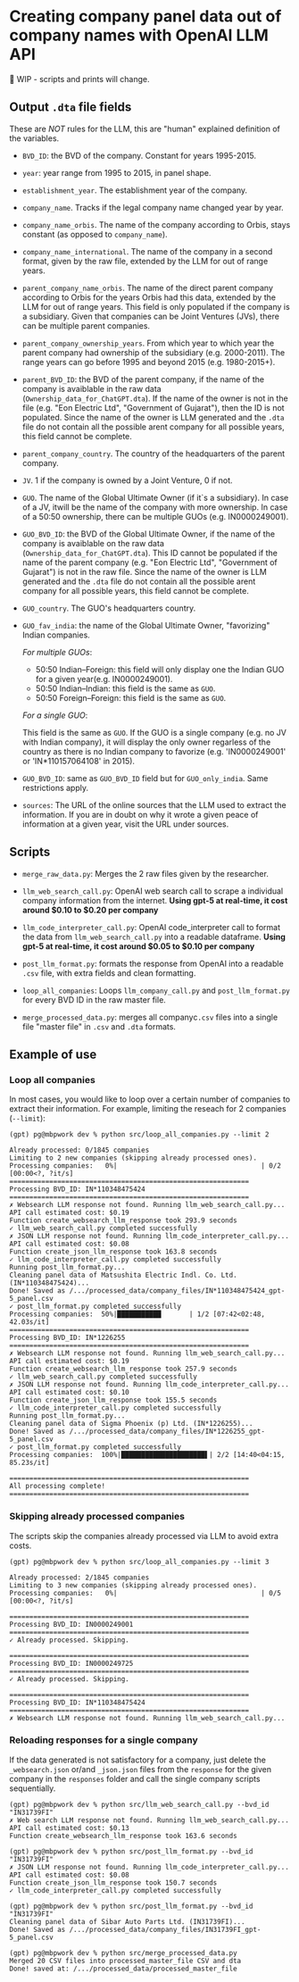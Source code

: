 # Creating company panel data out of company names with OpenAI LLM API

🚧 WIP - scripts and prints will change.

## Output `.dta` file fields

These are _NOT_ rules for the LLM, this are "human" explained definition of the variables.

- `BVD_ID`: the BVD of the company. Constant for years 1995-2015.

- `year`: year range from 1995 to 2015, in panel shape.

- `establishment_year`. The establishment year of the company.

- `company_name`. Tracks if the legal company name changed year by year.

- `company_name_orbis`. The name of the company according to Orbis, stays constant (as opposed to `company_name`).

- `company_name_international`. The name of the company in a second format, given by the raw file, extended by the LLM for out of range years.

- `parent_company_name_orbis`. The name of the direct parent company according to Orbis for the years Orbis had this data, extended by the LLM for out of range years. This field is only populated if the company is a subsidiary. Given that companies can be Joint Ventures (JVs), there can be multiple parent companies.

- `parent_company_ownership_years`. From which year to which year the parent company had ownership of the subsidiary (e.g. 2000-2011). The range years can go before 1995 and beyond 2015 (e.g. 1980-2015+).

- `parent_BVD_ID`: the BVD of the parent company, if the name of the company is avaiblable in the raw data (`Ownership_data_for_ChatGPT.dta`). If the name of the owner is not in the file (e.g. "Eon Electric Ltd", "Government of Gujarat"), then the ID is not populated. Since the name of the owner is LLM generated and the `.dta` file do not contain all the possible arent company for all possible years, this field cannot be complete.

- `parent_company_country`. The country of the headquarters of the parent company.

- `JV`. 1 if the company is owned by a Joint Venture, 0 if not.

- `GUO`. The name of the Global Ultimate Owner (if it`s a subsidiary). In case of a JV, itwill be the name of the company with more ownership. In case of a 50:50 ownership, there can be multiple GUOs (e.g. IN0000249001).

- `GUO_BVD_ID`: the BVD of the Global Ultimate Owner, if the name of the company is avaiblable on the raw data (`Ownership_data_for_ChatGPT.dta`). This ID cannot be populated if the name of the parent company (e.g. "Eon Electric Ltd", "Government of Gujarat") is not in the raw file. Since the name of the owner is LLM generated and the `.dta` file do not contain all the possible arent company for all possible years, this field cannot be complete.

- `GUO_country`. The GUO's headquarters country.

- `GUO_fav_india`: the name of the Global Ultimate Owner, "favorizing" Indian companies.

  _For multiple GUOs_:
  - 50:50 Indian–Foreign: this field will only display one the Indian GUO for a given year(e.g. IN0000249001).
  - 50:50 Indian–Indian: this field is the same as `GUO`.
  - 50:50 Foreign–Foreign: this field is the same as `GUO`.

  _For a single GUO_:

  This field is the same as `GUO`. If the GUO is a single company (e.g. no JV with Indian company), it will display the only owner regarless of the country as there is no Indian company to favorize (e.g. 'IN0000249001' or 'IN\*110157064108' in 2015).

- `GUO_BVD_ID`: same as `GUO_BVD_ID` field but for `GUO_only_india`. Same restrictions apply.

- `sources`: The URL of the online sources that the LLM used to extract the information. If you are in doubt on why it wrote a given peace of information at a given year, visit the URL under sources.

## Scripts

- `merge_raw_data.py`: Merges the 2 raw files given by the researcher.

- `llm_web_search_call.py`: OpenAI web search call to scrape a individual company information from the internet. **Using gpt-5 at real-time, it cost around $0.10 to $0.20 per company**

- `llm_code_interpreter_call.py`: OpenAI code_interpreter call to format the data from `llm_web_search_call.py` into a readable dataframe. **Using gpt-5 at real-time, it cost around $0.05 to $0.10 per company**

- `post_llm_format.py`: formats the response from OpenAI into a readable `.csv` file, with extra fields and clean formatting.

- `loop_all_companies`: Loops `llm_company_call.py` and `post_llm_format.py` for every BVD ID in the raw master file.

- `merge_processed_data.py`: merges all companyc`.csv` files into a single file "master file" in `.csv` and `.dta` formats.

## Example of use

### Loop all companies

In most cases, you would like to loop over a certain number of companies to extract their information. For example, limiting the reseach for 2 companies (`--limit`):

```
(gpt) pg@mbpwork dev % python src/loop_all_companies.py --limit 2

Already processed: 0/1845 companies
Limiting to 2 new companies (skipping already processed ones).
Processing companies:   0%|                                    | 0/2 [00:00<?, ?it/s]
============================================================
Processing BVD_ID: IN*110348475424
============================================================
✗ Websearch LLM response not found. Running llm_web_search_call.py...
API call estimated cost: $0.19
Function create_websearch_llm_response took 293.9 seconds
✓ llm_web_search_call.py completed successfully
✗ JSON LLM response not found. Running llm_code_interpreter_call.py...
API call estimated cost: $0.08
Function create_json_llm_response took 163.8 seconds
✓ llm_code_interpreter_call.py completed successfully
Running post_llm_format.py...
Cleaning panel data of Matsushita Electric Indl. Co. Ltd. (IN*110348475424)...
Done! Saved as /.../processed_data/company_files/IN*110348475424_gpt-5_panel.csv
✓ post_llm_format.py completed successfully
Processing companies:  50%|███████████       | 1/2 [07:42<02:48, 42.03s/it]
============================================================
Processing BVD_ID: IN*1226255
============================================================
✗ Websearch LLM response not found. Running llm_web_search_call.py...
API call estimated cost: $0.19
Function create_websearch_llm_response took 257.9 seconds
✓ llm_web_search_call.py completed successfully
✗ JSON LLM response not found. Running llm_code_interpreter_call.py...
API call estimated cost: $0.10
Function create_json_llm_response took 155.5 seconds
✓ llm_code_interpreter_call.py completed successfully
Running post_llm_format.py...
Cleaning panel data of Sigma Phoenix (p) Ltd. (IN*1226255)...
Done! Saved as /.../processed_data/company_files/IN*1226255_gpt-5_panel.csv
✓ post_llm_format.py completed successfully
Processing companies:  100%|█████████████████████▌| 2/2 [14:40<04:15, 85.23s/it]

============================================================
All processing complete!
============================================================
```

### Skipping already processed companies

The scripts skip the companies already processed via LLM to avoid extra costs.

```
(gpt) pg@mbpwork dev % python src/loop_all_companies.py --limit 3

Already processed: 2/1845 companies
Limiting to 3 new companies (skipping already processed ones).
Processing companies:   0%|                                    | 0/5 [00:00<?, ?it/s]

============================================================
Processing BVD_ID: IN0000249001
============================================================
✓ Already processed. Skipping.

============================================================
Processing BVD_ID: IN0000249725
============================================================
✓ Already processed. Skipping.

============================================================
Processing BVD_ID: IN*110348475424
============================================================
✗ Websearch LLM response not found. Running llm_web_search_call.py...
```

### Reloading responses for a single company

If the data generated is not satisfactory for a company, just delete the `_websearch.json` or/and `_json.json` files from the `response` for the given company in the `responses` folder and call the single company scripts sequentially.

```
(gpt) pg@mbpwork dev % python src/llm_web_search_call.py --bvd_id "IN31739FI"
✗ Web search LLM response not found. Running llm_web_search_call.py...
API call estimated cost: $0.13
Function create_websearch_llm_response took 163.6 seconds

(gpt) pg@mbpwork dev % python src/post_llm_format.py --bvd_id "IN31739FI"
✗ JSON LLM response not found. Running llm_code_interpreter_call.py...
API call estimated cost: $0.08
Function create_json_llm_response took 150.7 seconds
✓ llm_code_interpreter_call.py completed successfully

(gpt) pg@mbpwork dev % python src/post_llm_format.py --bvd_id "IN31739FI"
Cleaning panel data of Sibar Auto Parts Ltd. (IN31739FI)...
Done! Saved as /.../processed_data/company_files/IN31739FI_gpt-5_panel.csv

(gpt) pg@mbpwork dev % python src/merge_processed_data.py
Merged 20 CSV files into processed_master_file CSV and dta
Done! saved at: /.../processed_data/processed_master_file
```
